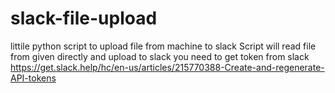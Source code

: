 # slack-file-upload
littile python script to upload file from machine to slack
Script will read file from given directly and upload to slack
you need to get token from slack 
https://get.slack.help/hc/en-us/articles/215770388-Create-and-regenerate-API-tokens
